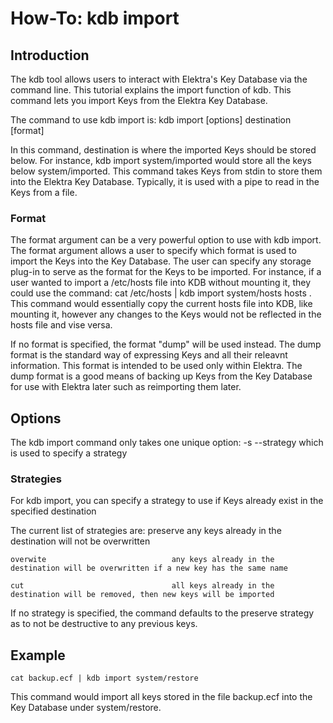 # How-To: kdb import #

## Introduction ##

The kdb tool allows users to interact with Elektra's Key Database via the command line. 
This tutorial explains the import function of kdb. This command lets you import Keys from 
the Elektra Key Database.

The command to use kdb import is:
    kdb import [options] destination [format]

In this command, destination is where the imported Keys should be stored below. For
instance, kdb import system/imported would store all the keys below
system/imported. This command takes Keys from stdin to store them into the Elektra
Key Database. Typically, it is used with a pipe to read in the Keys from a file. 

### Format ###

The format argument can be a very powerful option to use with kdb import. 
The format argument allows a user to specify which format is used to import the
Keys into the Key Database. The user can specify any storage plug-in to serve as the 
format for the Keys to be imported. For instance, if a user wanted to import a /etc/hosts
file into KDB without mounting it, they could use the command:
	cat /etc/hosts | kdb import system/hosts hosts
. This command would essentially copy the current hosts file into KDB, like mounting it,
however any changes to the Keys would not be reflected in the hosts file and vise versa.  

If no format is specified, the format "dump" will be used instead. The dump format is the standard way
of expressing Keys and all their releavnt information. This format is intended to be used only within Elektra.
The dump format is a good means of backing up Keys from the Key Database for use with Elektra later 
such as reimporting them later. 

## Options ##

The kdb import command only takes one unique option:
	-s --strategy <name>		which is used to specify a strategy

### Strategies ###

For kdb import, you can specify a strategy to use if Keys already exist in the specified destination

The current list of strategies are:
	preserve							any keys already in the destination will not be overwritten
	
	overwite							any keys already in the destination will be overwritten if a new key has the same name
	
	cut									all keys already in the destination will be removed, then new keys will be imported

If no strategy is specified, the command defaults to the preserve strategy as to not be destructive to any previous keys.

## Example ##
	cat backup.ecf | kdb import system/restore

This command would import all keys stored in the file backup.ecf into the Key Database under system/restore.